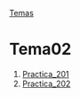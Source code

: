 [Temas](../index.md)

# Tema02


1. [Practica_201](./pr0201/doc.md)
2. [Practica_202](./pr0202/doc.md)
